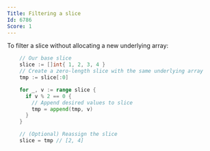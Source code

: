 ```yaml
---
Title: Filtering a slice
Id: 6786
Score: 1
---
```

To filter a slice without allocating a new underlying array:

```go
    // Our base slice
    slice := []int{ 1, 2, 3, 4 }
    // Create a zero-length slice with the same underlying array
    tmp := slice[:0]

    for _, v := range slice {
      if v % 2 == 0 {
        // Append desired values to slice
        tmp = append(tmp, v)
      }
    }

    // (Optional) Reassign the slice
    slice = tmp // [2, 4]
```
